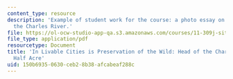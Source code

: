 ```yaml
---
content_type: resource
description: 'Example of student work for the course: a photo essay on the head of
  the Charles River.'
file: https://ol-ocw-studio-app-qa.s3.amazonaws.com/courses/11-309j-sites-in-sight-photography-as-inquiry-fall-2003/150b69350630ceb28b38afcabeaf288c_mikehouck.pdf
file_type: application/pdf
resourcetype: Document
title: 'In Livable Cities is Preservation of the Wild: Head of the Charles to Hell''s
  Half Acre'
uid: 150b6935-0630-ceb2-8b38-afcabeaf288c
---
```

